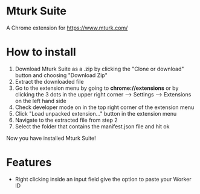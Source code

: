 # Mturk Suite
A Chrome extension for https://www.mturk.com/

# How to install
1. Download Mturk Suite as a .zip by clicking the "Clone or download" button and choosing "Download Zip"
2. Extract the downloaded file
3. Go to the extension menu by going to **chrome://extensions** or by clicking the 3 dots in the upper right corner --> Settings --> Extensions on the left hand side
4. Check developer mode on in the top right corner of the extension menu
5. Click "Load unpacked extension..." button in the extension menu
6. Navigate to the extracted file from step 2
7. Select the folder that contains the manifest.json file and hit ok

Now you have installed Mturk Suite!

# Features
- Right clicking inside an input field give the option to paste your Worker ID
